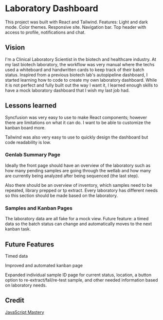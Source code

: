 # Laboratory Dashboard

This project was built with React and Tailwind.
Features: Light and dark mode. Color themes. Responsive site. Navigation bar. Top header with access to profile, notifications and chat.

## Vision

I'm a Clinical Laboratory Scientist in the biotech and healthcare industry. At my last biotech laboratory, the workflow was very manual where the techs used a whiteboard and handwritten cards to keep track of their batch status. Inspired from a previous biotech lab's autopipeline dashboard, I started learning how to code to create my own laboratory dashboard. While it is not perfect and fully built out the way I want it, I learned enough skills to have a mock laboratory dashboard that I wish my last job had.

## Lessons learned

Syncfusion was very easy to use to make React components; however there are limitations on what it can do. I want to be able to customize the kanban board more.

Tailwind was also very easy to use to quickly design the dashboard but code readability is low.

### Genlab Summary Page

Ideally the front page should have an overview of the laboratory such as how many pending samples are going through the wetlab and how many are currently being analyzed after being sequenced (the last step).

Also there should be an overview of inventory, which samples need to be repeated, library prepped or tp extract. Every laboratory has different needs so this section should be made based on the laboratory.

### Samples and Kanban Pages

The laboratory data are all fake for a mock view. Future feature: a timed data so the batch status can change and automatically moves to the next kanban task.

## Future Features

Timed data

Improved and automated kanban page

Expanded individual sample ID page for current status, location, a button option to re-extract/fail/re-test sample, and other needed information based on laboratory needs.

## Credit

[JavaScript Mastery](https://www.youtube.com/watch?v=jx5hdo50a2M&ab_channel=JavaScriptMastery)
